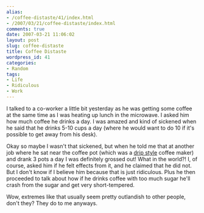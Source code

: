 ```yaml
---
alias:
- /coffee-distaste/41/index.html
- /2007/03/21/coffee-distaste/index.html
comments: true
date: 2007-03-21 11:06:02
layout: post
slug: coffee-distaste
title: Coffee Distaste
wordpress_id: 41
categories:
- Random
tags:
- Life
- Ridiculous
- Work
---
```


I talked to a co-worker a little bit yesterday as he was getting some coffee at the same time as I was heating up lunch in the microwave.  I asked him how much coffee he drinks a day.  I was amazed and kind of sickened when he said that he drinks 5-10 cups a day (where he would want to do 10 if it's possible to get away from his desk).  

Okay so maybe I wasn't that sickened, but when he told me that at another job where he sat near the coffee pot (which was a [drip style](http://en.wikipedia.org/wiki/Drip_brew) coffee maker) and drank 3 pots a day I was definitely grossed out!  What in the world?!  I, of course, asked him if he felt effects from it, and he claimed that he did not.  But I don't know if I believe him because that is just ridiculous.  Plus he then proceeded to talk about how if he drinks coffee with too much sugar he'll crash from the sugar and get very short-tempered.  

Wow, extremes like that usually seem pretty outlandish to other people, don't they?  They do to me anyways.
